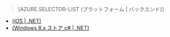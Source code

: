 > [AZURE.SELECTOR-LIST (プラットフォーム | バックエンド)]
- [(iOS | .NET)](../articles/mobile-services-dotnet-backend-ios-adal-sso-authentication.md)
- [(Windows 8.x ストア c# | .NET)](../articles/mobile-services-windows-store-dotnet-adal-sso-authentication.md)
